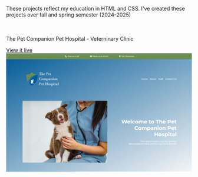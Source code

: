 These projects reflect my education in HTML and CSS. I've created these projects over fall and spring semester (2024-2025)
<br>
<br>
<br>

The Pet Companion Pet Hospital - Veterninary Clinic

<a href="https://petcompanionpethospital.netlify.app/">View it live</a>
<img src="petcompanion.png">
